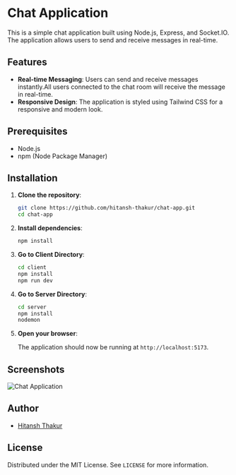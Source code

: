 # Chat Application

This is a simple chat application built using Node.js, Express, and Socket.IO. The application allows users to send and receive messages in real-time.

## Features
-   **Real-time Messaging**: Users can send and receive messages instantly.All users connected to the chat room will receive the message in real-time.
-   **Responsive Design**: The application is styled using Tailwind CSS for a responsive and modern look.

## Prerequisites

-   Node.js
-   npm (Node Package Manager)

## Installation

1. **Clone the repository**:

    ```sh
    git clone https://github.com/hitansh-thakur/chat-app.git
    cd chat-app
    ```

2. **Install dependencies**:

    ```sh
    npm install
    ```

<!-- npm run dev for client and nodemon for server -->
3. **Go to Client Directory**:

    ```sh
    cd client
    npm install
    npm run dev
    ```
4. **Go to Server Directory**:

    ```sh
    cd server
    npm install
    nodemon
    ```

5. **Open your browser**:

    The application should now be running at `http://localhost:5173`.

## Screenshots

![Chat Application]("./image.png")

## Author

-   [Hitansh Thakur]("https://github.com/hitansh-thakur")

## License

Distributed under the MIT License. See `LICENSE` for more information.
